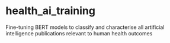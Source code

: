 # health_ai_training
 Fine-tuning BERT models to classify and characterise all artificial intelligence publications relevant to human health outcomes 
